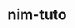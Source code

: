 # nim-tuto

<!--

saurus author

saurus export -C -J -W -n out.html

sudo npm --verbose install viewsaurus -g

python -m http.server

-->
